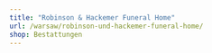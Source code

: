 ```yaml
---
title: "Robinson & Hackemer Funeral Home"
url: /warsaw/robinson-und-hackemer-funeral-home/
shop: Bestattungen
---
```

